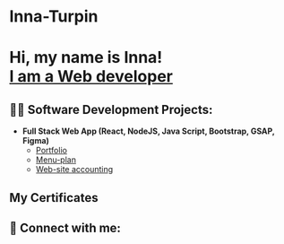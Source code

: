 # Inna-Turpin
<h1>Hi, my name is Inna! <br/><a href="https://github.com/innainna0">I am a Web developer</a> <a href="https://www.linkedin.com/"></a> </h1>

<h2>👨‍💻 Software Development Projects:</h2>


- <b>Full Stack Web App (React, NodeJS, Java Script, Bootstrap, GSAP, Figma)</b>
  - [Portfolio](https://github.com/innainna0/portfolio) <b><i></b></i>
  - [Menu-plan](https://github.com/innainna0/menu-plan)<b><i></b></i>  
  - [Web-site accounting ](https://github.com/innainna0/accounting)<b><i></b></i>


<h2>My Certificates</h2>



<h2> 🤳 Connect with me:</h2>






